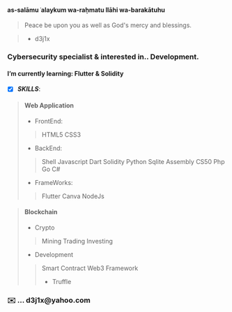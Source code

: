 ####  as-salāmu ʿalaykum wa-raḥmatu llāhi wa-barakātuhu

>  Peace be upon you as well as God's mercy and blessings.


> - d3j1x 

<h3>Cybersecurity specialist & interested in.. Development.</h3>   


<h4> I’m currently learning: Flutter & Solidity</h4>

- [x] ***SKILLS***:

> #### Web Application 
>
> - FrontEnd:
>>HTML5 CSS3 
> - BackEnd:
>>Shell Javascript Dart Solidity Python Sqlite Assembly CS50 Php Go C#
> - FrameWorks:
>>Flutter Canva NodeJs  


> #### Blockchain
>  
> - Crypto
>> Mining Trading Investing
> - Development
>> Smart Contract  Web3
> Framework 
>> - Truffle






<h3>✉️ ... d3j1x@yahoo.com</h3> 


<!---
d3j1x/d3j1x is a ✨ special ✨ repository because its `README.md` (this file) appears on your GitHub profile.
You can click the Preview link to take a look at your changes.
--->
